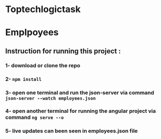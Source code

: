 
# Toptechlogictask

# Emplpoyees

## Instruction for running this project :

### 1- download or clone the repo
### 2- `npm install`

### 3- open one terminal and run the json-server via command `json-server --watch employees.json`

### 4- open another terminal for running the angular project via command `ng serve --o`

### 5- live updates can been seen in employees.json file
